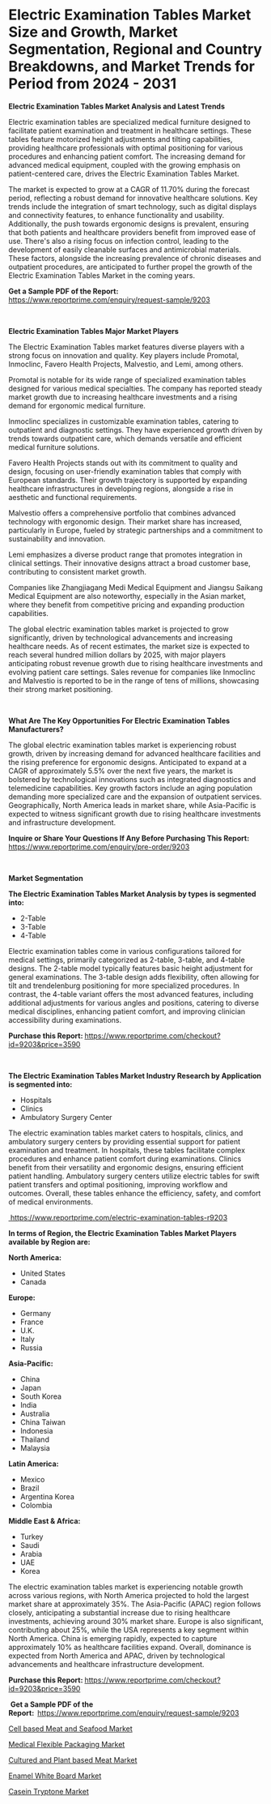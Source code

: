 <p><h1>Electric Examination Tables Market Size and Growth, Market Segmentation, Regional and Country Breakdowns, and Market Trends for Period from 2024 -  2031</h1></p><p><strong>Electric Examination Tables Market Analysis and Latest Trends</strong></p>
<p><p>Electric examination tables are specialized medical furniture designed to facilitate patient examination and treatment in healthcare settings. These tables feature motorized height adjustments and tilting capabilities, providing healthcare professionals with optimal positioning for various procedures and enhancing patient comfort. The increasing demand for advanced medical equipment, coupled with the growing emphasis on patient-centered care, drives the Electric Examination Tables Market.</p><p>The market is expected to grow at a CAGR of 11.70% during the forecast period, reflecting a robust demand for innovative healthcare solutions. Key trends include the integration of smart technology, such as digital displays and connectivity features, to enhance functionality and usability. Additionally, the push towards ergonomic designs is prevalent, ensuring that both patients and healthcare providers benefit from improved ease of use. There's also a rising focus on infection control, leading to the development of easily cleanable surfaces and antimicrobial materials. These factors, alongside the increasing prevalence of chronic diseases and outpatient procedures, are anticipated to further propel the growth of the Electric Examination Tables Market in the coming years.</p></p>
<p><strong>Get a Sample PDF of the Report:&nbsp;</strong> <a href="https://www.reportprime.com/enquiry/request-sample/9203?utm_campaign=1444&utm_medium=2&utm_source=Github&utm_content=ia&utm_term=10102024&utm_id=electric-examination-tables">https://www.reportprime.com/enquiry/request-sample/9203</a></p>
<p>&nbsp;</p>
<p><strong>Electric Examination Tables Major Market Players</strong></p>
<p><p>The Electric Examination Tables market features diverse players with a strong focus on innovation and quality. Key players include Promotal, Inmoclinc, Favero Health Projects, Malvestio, and Lemi, among others. </p><p>Promotal is notable for its wide range of specialized examination tables designed for various medical specialties. The company has reported steady market growth due to increasing healthcare investments and a rising demand for ergonomic medical furniture.</p><p>Inmoclinc specializes in customizable examination tables, catering to outpatient and diagnostic settings. They have experienced growth driven by trends towards outpatient care, which demands versatile and efficient medical furniture solutions.</p><p>Favero Health Projects stands out with its commitment to quality and design, focusing on user-friendly examination tables that comply with European standards. Their growth trajectory is supported by expanding healthcare infrastructures in developing regions, alongside a rise in aesthetic and functional requirements.</p><p>Malvestio offers a comprehensive portfolio that combines advanced technology with ergonomic design. Their market share has increased, particularly in Europe, fueled by strategic partnerships and a commitment to sustainability and innovation.</p><p>Lemi emphasizes a diverse product range that promotes integration in clinical settings. Their innovative designs attract a broad customer base, contributing to consistent market growth.</p><p>Companies like Zhangjiagang Medi Medical Equipment and Jiangsu Saikang Medical Equipment are also noteworthy, especially in the Asian market, where they benefit from competitive pricing and expanding production capabilities.</p><p>The global electric examination tables market is projected to grow significantly, driven by technological advancements and increasing healthcare needs. As of recent estimates, the market size is expected to reach several hundred million dollars by 2025, with major players anticipating robust revenue growth due to rising healthcare investments and evolving patient care settings. Sales revenue for companies like Inmoclinc and Malvestio is reported to be in the range of tens of millions, showcasing their strong market positioning.</p></p>
<p>&nbsp;</p>
<p><strong>What Are The Key Opportunities For Electric Examination Tables Manufacturers?</strong></p>
<p><p>The global electric examination tables market is experiencing robust growth, driven by increasing demand for advanced healthcare facilities and the rising preference for ergonomic designs. Anticipated to expand at a CAGR of approximately 5.5% over the next five years, the market is bolstered by technological innovations such as integrated diagnostics and telemedicine capabilities. Key growth factors include an aging population demanding more specialized care and the expansion of outpatient services. Geographically, North America leads in market share, while Asia-Pacific is expected to witness significant growth due to rising healthcare investments and infrastructure development.</p></p>
<p><strong>Inquire or Share Your Questions If Any Before Purchasing This Report:</strong> <a href="https://www.reportprime.com/enquiry/pre-order/9203?utm_campaign=1444&utm_medium=2&utm_source=Github&utm_content=ia&utm_term=10102024&utm_id=electric-examination-tables">https://www.reportprime.com/enquiry/pre-order/9203</a></p>
<p>&nbsp;</p>
<p><strong>Market Segmentation</strong></p>
<p><strong>The Electric Examination Tables Market Analysis by types is segmented into:</strong></p>
<p><ul><li>2-Table</li><li>3-Table</li><li>4-Table</li></ul></p>
<p><p>Electric examination tables come in various configurations tailored for medical settings, primarily categorized as 2-table, 3-table, and 4-table designs. The 2-table model typically features basic height adjustment for general examinations. The 3-table design adds flexibility, often allowing for tilt and trendelenburg positioning for more specialized procedures. In contrast, the 4-table variant offers the most advanced features, including additional adjustments for various angles and positions, catering to diverse medical disciplines, enhancing patient comfort, and improving clinician accessibility during examinations.</p></p>
<p><strong>Purchase this Report:&nbsp;</strong><a href="https://www.reportprime.com/checkout?id=9203&price=3590&utm_campaign=1444&utm_medium=2&utm_source=Github&utm_content=ia&utm_term=10102024&utm_id=electric-examination-tables">https://www.reportprime.com/checkout?id=9203&price=3590</a></p>
<p>&nbsp;</p>
<p><strong>The Electric Examination Tables Market Industry Research by Application is segmented into:</strong></p>
<p><ul><li>Hospitals</li><li>Clinics</li><li>Ambulatory Surgery Center</li></ul></p>
<p><p>The electric examination tables market caters to hospitals, clinics, and ambulatory surgery centers by providing essential support for patient examination and treatment. In hospitals, these tables facilitate complex procedures and enhance patient comfort during examinations. Clinics benefit from their versatility and ergonomic designs, ensuring efficient patient handling. Ambulatory surgery centers utilize electric tables for swift patient transfers and optimal positioning, improving workflow and outcomes. Overall, these tables enhance the efficiency, safety, and comfort of medical environments.</p></p>
<p><a href="https://www.reportprime.com/electric-examination-tables-r9203?utm_campaign=1444&utm_medium=2&utm_source=Github&utm_content=ia&utm_term=10102024&utm_id=electric-examination-tables">&nbsp;https://www.reportprime.com/electric-examination-tables-r9203</a></p>
<p><strong>In terms of Region, the Electric Examination Tables Market Players available by Region are:</strong></p>
<p>
    <p> <strong> North America: </strong>
        <ul>
            <li>United States</li>
            <li>Canada</li>
        </ul>
        </p> 
    <p> <strong> Europe: </strong>
        <ul>
            <li>Germany</li>
            <li>France</li>
            <li>U.K.</li>
            <li>Italy</li>
            <li>Russia</li>
        </ul>
        </p> 
    <p> <strong> Asia-Pacific: </strong>
        <ul>
            <li>China</li>
            <li>Japan</li>
            <li>South Korea</li>
            <li>India</li>
            <li>Australia</li>
            <li>China Taiwan</li>
            <li>Indonesia</li>
            <li>Thailand</li>
            <li>Malaysia</li>
        </ul>
        </p> 
    <p> <strong> Latin America: </strong>
        <ul>
            <li>Mexico</li>
            <li>Brazil</li>
            <li>Argentina Korea</li>
            <li>Colombia</li>
        </ul>
        </p> 
    <p> <strong> Middle East & Africa: </strong>
        <ul>
            <li>Turkey</li>
            <li>Saudi</li>
            <li>Arabia</li>
            <li>UAE</li>
            <li>Korea</li>
        </ul>
    </p>
    </p>
<p><p>The electric examination tables market is experiencing notable growth across various regions, with North America projected to hold the largest market share at approximately 35%. The Asia-Pacific (APAC) region follows closely, anticipating a substantial increase due to rising healthcare investments, achieving around 30% market share. Europe is also significant, contributing about 25%, while the USA represents a key segment within North America. China is emerging rapidly, expected to capture approximately 10% as healthcare facilities expand. Overall, dominance is expected from North America and APAC, driven by technological advancements and healthcare infrastructure development.</p></p>
<p><strong>Purchase this Report: </strong><a href="https://www.reportprime.com/checkout?id=9203&price=3590&utm_campaign=1444&utm_medium=2&utm_source=Github&utm_content=ia&utm_term=10102024&utm_id=electric-examination-tables">https://www.reportprime.com/checkout?id=9203&price=3590</a></p>
<p>&nbsp;<strong>Get a Sample PDF of the Report:&nbsp;&nbsp;</strong><a href="https://www.reportprime.com/enquiry/request-sample/9203?utm_campaign=1444&utm_medium=2&utm_source=Github&utm_content=ia&utm_term=10102024&utm_id=electric-examination-tables">https://www.reportprime.com/enquiry/request-sample/9203</a></p>
<p><strong></strong></p>
<p><p><a href="https://issuu.com/reportprime-2/docs/cell-based-meat-and-seafood-market-_65ecf4bccb1a37?utm_campaign=1444&utm_medium=2&utm_source=Github&utm_content=ia&utm_term=10102024&utm_id=electric-examination-tables">Cell based Meat and Seafood Market</a></p><p><a href="https://www.linkedin.com/pulse/sustainability-trends-medical-flexible-packaging-industry-market-75nwc?utm_campaign=1444&utm_medium=2&utm_source=Github&utm_content=ia&utm_term=10102024&utm_id=electric-examination-tables">Medical Flexible Packaging Market</a></p><p><a href="https://issuu.com/reportprime-2/docs/cultured-and-plant-based-meat-marke_a367b15e510a15?utm_campaign=1444&utm_medium=2&utm_source=Github&utm_content=ia&utm_term=10102024&utm_id=electric-examination-tables">Cultured and Plant based Meat Market</a></p><p><a href="https://www.linkedin.com/pulse/global-enamel-white-board-market-sector2024-2031-metrics-strategic-y2vbc?utm_campaign=1444&utm_medium=2&utm_source=Github&utm_content=ia&utm_term=10102024&utm_id=electric-examination-tables">Enamel White Board Market</a></p><p><a href="https://www.linkedin.com/pulse/regulatory-landscape-its-influence-global-casein-tryptone-market-ulcac?utm_campaign=1444&utm_medium=2&utm_source=Github&utm_content=ia&utm_term=10102024&utm_id=electric-examination-tables">Casein Tryptone Market</a></p></p>